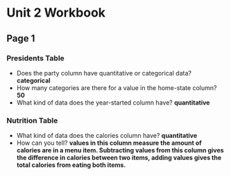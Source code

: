 # Unit 2 Workbook

## Page 1

### Presidents Table
 - Does the party column have
   quantitative or categorical
   data?  **categorical**
 - How many categories are there for
   a value in the home-state column? **50**
 - What kind of data does the year-started
   column have?  **quantitative**

### Nutrition Table
 - What kind of data does the calories
   column have?  **quantitative**
 - How can you tell? **values in this
   column measure the amount of calories
   are in a menu item.  Subtracting 
   values from this column gives the 
   difference in calories between two items,
   adding values gives the total calories
   from eating both items.**

